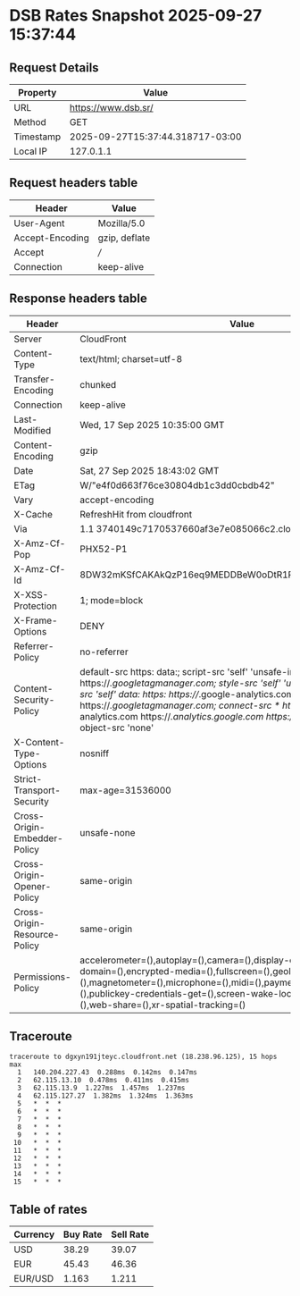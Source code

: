 # DSB Rates Snapshot 2025-09-27 15:37:44
## Request Details

| Property | Value |
|----------|-------|
| URL | https://www.dsb.sr/ |
| Method | GET |
| Timestamp | 2025-09-27T15:37:44.318717-03:00 |
| Local IP | 127.0.1.1 |
    
## Request headers table

| Header | Value |
|--------|-------|
| User-Agent | Mozilla/5.0 |
| Accept-Encoding | gzip, deflate |
| Accept | */* |
| Connection | keep-alive |

    
## Response headers table
| Header | Value |
|--------|-------|
| Server | CloudFront |
| Content-Type | text/html; charset=utf-8 |
| Transfer-Encoding | chunked |
| Connection | keep-alive |
| Last-Modified | Wed, 17 Sep 2025 10:35:00 GMT |
| Content-Encoding | gzip |
| Date | Sat, 27 Sep 2025 18:43:02 GMT |
| ETag | W/"e4f0d663f76ce30804db1c3dd0cbdb42" |
| Vary | accept-encoding |
| X-Cache | RefreshHit from cloudfront |
| Via | 1.1 3740149c7170537660af3e7e085066c2.cloudfront.net (CloudFront) |
| X-Amz-Cf-Pop | PHX52-P1 |
| X-Amz-Cf-Id | 8DW32mKSfCAKAkQzP16eq9MEDDBeW0oDtR1PpwtIpCbxU3WiyG4nAQ== |
| X-XSS-Protection | 1; mode=block |
| X-Frame-Options | DENY |
| Referrer-Policy | no-referrer |
| Content-Security-Policy | default-src https: data:; script-src 'self' 'unsafe-inline' https://*.googletagmanager.com; style-src 'self' 'unsafe-inline' data:; img-src 'self' data: https: https://*.google-analytics.com https://*.googletagmanager.com; connect-src * https://*.google-analytics.com https://*.analytics.google.com https://*.googletagmanager.com; object-src 'none' |
| X-Content-Type-Options | nosniff |
| Strict-Transport-Security | max-age=31536000 |
| Cross-Origin-Embedder-Policy | unsafe-none |
| Cross-Origin-Opener-Policy | same-origin |
| Cross-Origin-Resource-Policy | same-origin |
| Permissions-Policy | accelerometer=(),autoplay=(),camera=(),display-capture=(),document-domain=(),encrypted-media=(),fullscreen=(),geolocation=(),gyroscope=(),magnetometer=(),microphone=(),midi=(),payment=(),picture-in-picture=(),publickey-credentials-get=(),screen-wake-lock=(),sync-xhr=(self),usb=(),web-share=(),xr-spatial-tracking=() |

## Traceroute 

```
traceroute to dgxyn191jteyc.cloudfront.net (18.238.96.125), 15 hops max
  1   140.204.227.43  0.288ms  0.142ms  0.147ms 
  2   62.115.13.10  0.478ms  0.411ms  0.415ms 
  3   62.115.13.9  1.227ms  1.457ms  1.237ms 
  4   62.115.127.27  1.382ms  1.324ms  1.363ms 
  5   *  *  * 
  6   *  *  * 
  7   *  *  * 
  8   *  *  * 
  9   *  *  * 
 10   *  *  * 
 11   *  *  * 
 12   *  *  * 
 13   *  *  * 
 14   *  *  * 
 15   *  *  * 

```


## Table of rates

| Currency | Buy Rate | Sell Rate |
|----------|----------|-----------|
| USD | 38.29 | 39.07 |
| EUR | 45.43 | 46.36 |
| EUR/USD | 1.163 | 1.211 |
